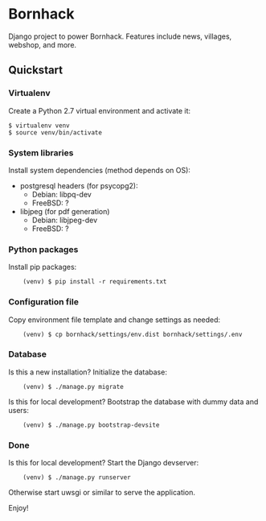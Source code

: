 # Bornhack

Django project to power Bornhack. Features include news, villages, webshop, and more.

## Quickstart

### Virtualenv
Create a Python 2.7 virtual environment and activate it:
```
$ virtualenv venv
$ source venv/bin/activate
```

### System libraries
Install system dependencies (method depends on OS):
- postgresql headers (for psycopg2):
  - Debian: libpq-dev
  - FreeBSD: ?
- libjpeg (for pdf generation)
  - Debian: libjpeg-dev
  - FreeBSD: ?

### Python packages
Install pip packages:
```
    (venv) $ pip install -r requirements.txt
```

### Configuration file
Copy environment file template and change settings as needed:
```
    (venv) $ cp bornhack/settings/env.dist bornhack/settings/.env
```

### Database
Is this a new installation? Initialize the database:
```
    (venv) $ ./manage.py migrate
```

Is this for local development? Bootstrap the database with dummy data and users:
```
    (venv) $ ./manage.py bootstrap-devsite
```

### Done
Is this for local development? Start the Django devserver:
```
    (venv) $ ./manage.py runserver
```

Otherwise start uwsgi or similar to serve the application.

Enjoy!

